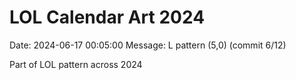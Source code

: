 # LOL Calendar Art 2024

Date: 2024-06-17 00:05:00
Message: L pattern (5,0) (commit 6/12)

Part of LOL pattern across 2024
